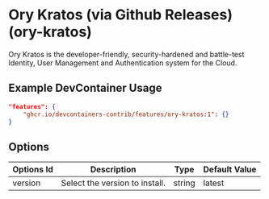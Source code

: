 
# Ory Kratos (via Github Releases) (ory-kratos)

Ory Kratos is the developer-friendly, security-hardened and battle-test Identity, User Management and Authentication system for the Cloud.

## Example DevContainer Usage

```json
"features": {
    "ghcr.io/devcontainers-contrib/features/ory-kratos:1": {}
}
```

## Options

| Options Id | Description | Type | Default Value |
|-----|-----|-----|-----|
| version | Select the version to install. | string | latest |


